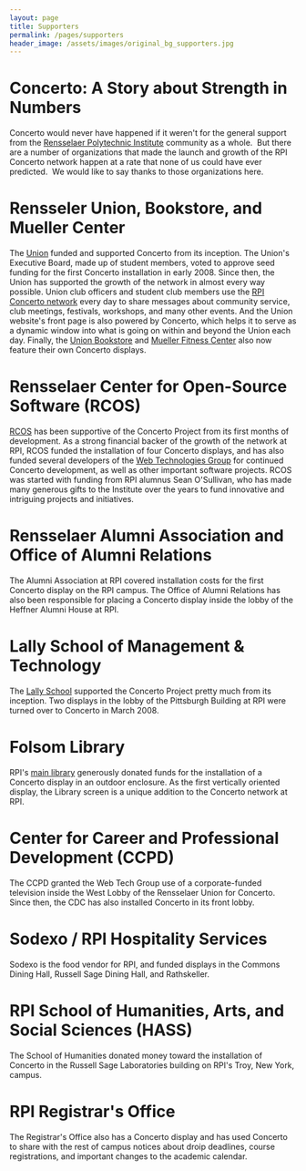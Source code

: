 ```yaml
---
layout: page
title: Supporters
permalink: /pages/supporters
header_image: /assets/images/original_bg_supporters.jpg
---
```


# Concerto: A Story about Strength in Numbers

Concerto would never have happened if it weren't for the general support from the [Rensselaer Polytechnic Institute](http://rpi.edu) community as a whole.  But there are a number of organizations that made the launch and growth of the RPI Concerto network happen at a rate that none of us could have ever predicted.  We would like to say thanks to those organizations here.

# Rensseler Union, Bookstore, and Mueller Center

The [Union](http://union.rpi.edu) funded and supported Concerto from its inception. The Union's Executive Board, made up of student members, voted to approve seed funding for the first Concerto installation in early 2008\. Since then, the Union has supported the growth of the network in almost every way possible. Union club officers and student club members use the [RPI Concerto network](http://concerto.rpi.edu) every day to share messages about community service, club meetings, festivals, workshops, and many other events. And the Union website's front page is also powered by Concerto, which helps it to serve as a dynamic window into what is going on within and beyond the Union each day. Finally, the [Union Bookstore](http://bookstore.rpi.edu) and [Mueller Fitness Center](http://muellercenter.rpi.edu) also now feature their own Concerto displays.

# Rensselaer Center for Open-Source Software (RCOS)

[RCOS](http://rcos.cs.rpi.edu "Rensselaer Center for Open-Source Software") has been supportive of the Concerto Project from its first months of development. As a strong financial backer of the growth of the network at RPI, RCOS funded the installation of four Concerto displays, and has also funded several developers of the [Web Technologies Group](http://webtech.union.rpi.edu) for continued Concerto development, as well as other important software projects. RCOS was started with funding from RPI alumnus Sean O'Sullivan, who has made many generous gifts to the Institute over the years to fund innovative and intriguing projects and initiatives.

# Rensselaer Alumni Association and Office of Alumni Relations

The Alumni Association at RPI covered installation costs for the first Concerto display on the RPI campus. The Office of Alumni Relations has also been responsible for placing a Concerto display inside the lobby of the Heffner Alumni House at RPI.

# Lally School of Management & Technology

The [Lally School](http://lallyschool.rpi.edu) supported the Concerto Project pretty much from its inception. Two displays in the lobby of the Pittsburgh Building at RPI were turned over to Concerto in March 2008.

# Folsom Library

RPI's [main library](http://library.rpi.edu) generously donated funds for the installation of a Concerto display in an outdoor enclosure. As the first vertically oriented display, the Library screen is a unique addition to the Concerto network at RPI.

# Center for Career and Professional Development (CCPD)

The CCPD granted the Web Tech Group use of a corporate-funded television inside the West Lobby of the Rensselaer Union for Concerto. Since then, the CDC has also installed Concerto in its front lobby.

# Sodexo / RPI Hospitality Services

Sodexo is the food vendor for RPI, and funded displays in the Commons Dining Hall, Russell Sage Dining Hall, and Rathskeller.

# RPI School of Humanities, Arts, and Social Sciences (HASS)

The School of Humanities donated money toward the installation of Concerto in the Russell Sage Laboratories building on RPI's Troy, New York, campus.

# RPI Registrar's Office

The Registrar's Office also has a Concerto display and has used Concerto to share with the rest of campus notices about droip deadlines, course registrations, and important changes to the academic calendar.